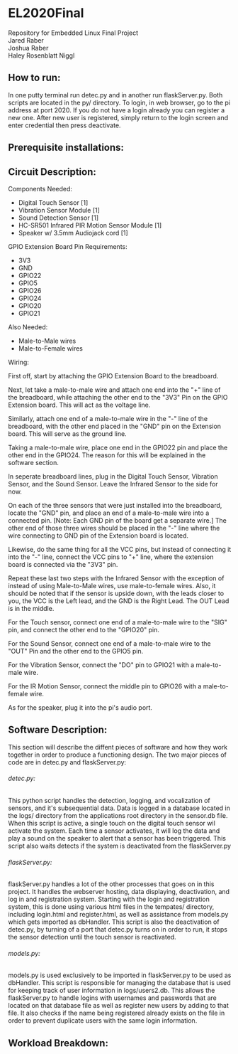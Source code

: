 # EL2020Final<br />
Repository for Embedded Linux Final Project<br />
Jared Raber<br />
Joshua Raber<br />
Haley Rosenblatt Niggl<br />

## How to run:<br />
In one putty terminal run detec.py and in another run flaskServer.py. Both scripts are located in the py/ directory.
To login, in web browser, go to the pi address at port 2020. If you do not have a login already you can register a new one. After new user is registered, simply return to the login screen and enter credential then press deactivate.

## Prerequisite installations:<br />

## Circuit Description:<br />
Components Needed: <br />
- Digital Touch Sensor [1]<br />
- Vibration Sensor Module [1]<br />
- Sound Detection Sensor [1]<br />
- HC-SR501 Infrared PIR Motion Sensor Module [1]<br />
- Speaker w/ 3.5mm Audiojack cord [1]<br />

GPIO Extension Board Pin Requirements:<br />
- 3V3<br />
- GND<br />
- GPIO22<br />
- GPIO5<br />
- GPIO26<br />
- GPIO24<br />
- GPIO20<br />
- GPIO21<br />

Also Needed:<br />
- Male-to-Male wires<br />
- Male-to-Female wires<br />

Wiring:<br />

First off, start by attaching the GPIO Extension Board to the breadboard.<br />

Next, let take a male-to-male wire and attach one end into the "+" line of the breadboard, while attaching the other end to the "3V3" Pin on the 
GPIO Extension board. This will act as the voltage line.<br />

Similarly, attach one end of a male-to-male wire in the "-" line of the breadboard, with the other end placed in the "GND" pin on the Extension board.
This will serve as the ground line.<br />

Taking a male-to-male wire, place one end in the GPIO22 pin and place the other end in the GPIO24. The reason for this will be explained in the 
software section.<br />

In seperate breadboard lines, plug in the Digital Touch Sensor, Vibration Sensor, and the Sound Sensor. Leave the Infrared Sensor to the side for now.<br />

On each of the three sensors that were just installed into the breadboard, locate the "GND" pin, and place an end of a male-to-male wire into a connected
pin. [Note: Each GND pin of the board get a separate wire.] The other end of those three wires should be placed in the "-" line where the wire connecting
to GND pin of the Extension board is located.<br />

Likewise, do the same thing for all the VCC pins, but instead of connecting it into the "-" line, connect the VCC pins to "+" line, where the extension
board is connected via the "3V3" pin.<br />

Repeat these last two steps with the Infrared Sensor with the exception of instead of using Male-to-Male wires, use male-to-female wires. Also, it should be noted that if the sensor is upside down, with the leads closer to you, the VCC is the Left lead, and the GND is the Right Lead. The OUT Lead is in the middle.<br />

For the Touch sensor, connect one end of a male-to-male wire to the "SIG" pin, and connect the other end to the "GPIO20" pin.<br />

For the Sound Sensor, connect one end of a male-to-male wire to the "OUT" Pin and the other end to the GPIO5 pin.<br />

For the Vibration Sensor, connect the "DO" pin to GPIO21 with a male-to-male wire.<br />

For the IR Motion Sensor, connect the middle pin to GPIO26 with a male-to-female wire.<br />

As for the speaker, plug it into the pi's audio port.<br />

## Software Description:<br />
This section will describe the diffent pieces of software and how they work together in order to produce a functioning design. The two major pieces of code are in detec.py and flaskServer.py:<br />
  ###### detec.py:<br />
  This python script handles the detection, logging, and vocalization of sensors, and it's subsequential data. Data is logged                in a database located in the logs/ directory from the applications root directory in the sensor.db file. When this script is            active, a single touch on the digital touch sensor wil activate the system. Each time a sensor activates, it will log the                data and play a sound on the speaker to alert that a sensor has been triggered. This script also waits detects if the system            is deactivated from the flaskServer.py<br />
  ###### flaskServer.py:<br />
   flaskServer.py handles a lot of the other processes that goes on in this project. It handles the webserver hosting, data                displaying, deactivation, and log in and registration system. Starting with the login and registration system, this is done              using various html files in the tempates/ directory, including login.html and register.html, as well as assistance from                  models.py which gets imported as dbHandler. This script is also the deactivation of detec.py, by turning of a port that detec.py turns on in order to run, it stops the sensor detection until the touch sensor is reactivated.<br />
           
 ###### models.py:<br />
  models.py is used exclusively to be imported in flaskServer.py to be used as dbHandler. This script is responsible for managing the database that is used for keeping track of user information in logs/users2.db. This allows the flaskServer.py to handle logins with usernames and passwords that are located on that database file as well as register new users by adding to that file. It also checks if the name being registered already exists on the file in order to prevent duplicate users with the same login information.<br />

## Workload Breakdown:<br />
